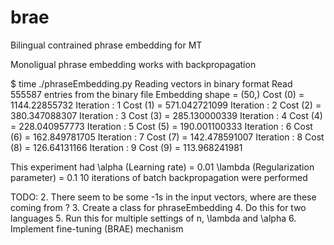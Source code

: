 brae
====

Bilingual contrained phrase embedding for MT

Monoligual phrase embedding works with backpropagation

$ time ./phraseEmbedding.py
Reading vectors in binary format
Read 555587 entries from the binary file
Embedding shape = (50,)
Cost (0) = 1144.22855732
Iteration : 1
Cost (1) = 571.042721099
Iteration : 2
Cost (2) = 380.347088307
Iteration : 3
Cost (3) = 285.130000339
Iteration : 4
Cost (4) = 228.040957773
Iteration : 5
Cost (5) = 190.001100333
Iteration : 6
Cost (6) = 162.849781705
Iteration : 7
Cost (7) = 142.478591007
Iteration : 8
Cost (8) = 126.64131166
Iteration : 9
Cost (9) = 113.968241981

This experiment had 
\alpha (Learning rate) = 0.01
\lambda (Regularization parameter) = 0.1
10 iterations of batch backpropagation were performed

TODO:
2. There seem to be some -1s in the input vectors, where are these coming from ? 
3. Create a class for phraseEmbedding
4. Do this for two languages
5. Run this for multiple settings of n, \lambda and \alpha
6. Implement fine-tuning (BRAE) mechanism
